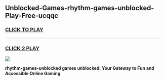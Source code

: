 
## Unblocked-Games-rhythm-games-unblocked-Play-Free-ucqqc
<h3>
<a href="https://premium76.site?title=rhythm-games-unblocked&ref=17A">CLICK TO PLAY</a></h3>
<hr>

<h3>
<a href="https://premium76.site?title=rhythm-games-unblocked&ref=17A">CLICK 2 PLAY</a>
  
</h3>

<a href="https://premium76.site?title=rhythm-games-unblocked&ref=17A"><img src="https://clearcache.store/games.png"></a>


**rhythm-games-unblocked games unblocked: Your Gateway to Fun and Accessible Online Gaming**
